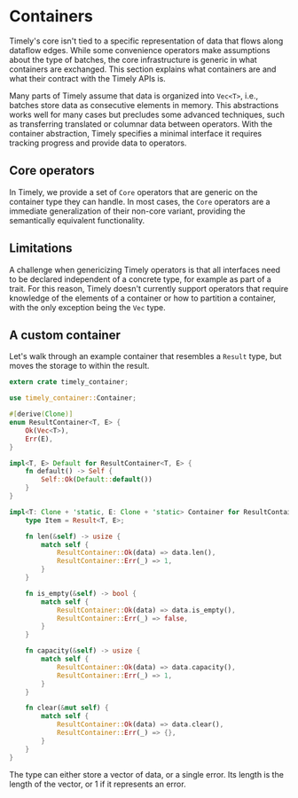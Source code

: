 # Containers

Timely's core isn't tied to a specific representation of data that flows along dataflow edges.
While some convenience operators make assumptions about the type of batches, the core infrastructure is generic in what containers are exchanged.
This section explains what containers are and what their contract with the Timely APIs is.

Many parts of Timely assume that data is organized into `Vec<T>`, i.e., batches store data as consecutive elements in memory.
This abstractions works well for many cases but precludes some advanced techniques, such as transferring translated or columnar data between operators.
With the container abstraction, Timely specifies a minimal interface it requires tracking progress and provide data to operators.

## Core operators

In Timely, we provide a set of `Core` operators that are generic on the container type they can handle.
In most cases, the `Core` operators are a immediate generalization of their non-core variant, providing the semantically equivalent functionality.

## Limitations

A challenge when genericizing Timely operators is that all interfaces need to be declared independent of a concrete type, for example as part of a trait.
For this reason, Timely doesn't currently support operators that require knowledge of the elements of a container or how to partition a container, with the only exception being the `Vec` type.

## A custom container

Let's walk through an example container that resembles a `Result` type, but moves the storage to within the result.

```rust
extern crate timely_container;

use timely_container::Container;

#[derive(Clone)]
enum ResultContainer<T, E> {
    Ok(Vec<T>),
    Err(E),
}

impl<T, E> Default for ResultContainer<T, E> {
    fn default() -> Self {
        Self::Ok(Default::default())
    }
}

impl<T: Clone + 'static, E: Clone + 'static> Container for ResultContainer<T, E> {
    type Item = Result<T, E>;

    fn len(&self) -> usize {
        match self {
            ResultContainer::Ok(data) => data.len(),
            ResultContainer::Err(_) => 1,
        }
    }

    fn is_empty(&self) -> bool {
        match self {
            ResultContainer::Ok(data) => data.is_empty(),
            ResultContainer::Err(_) => false,
        }
    }

    fn capacity(&self) -> usize {
        match self {
            ResultContainer::Ok(data) => data.capacity(),
            ResultContainer::Err(_) => 1,
        }
    }

    fn clear(&mut self) {
        match self {
            ResultContainer::Ok(data) => data.clear(),
            ResultContainer::Err(_) => {},
        }
    }
}
```

The type can either store a vector of data, or a single error.
Its length is the length of the vector, or 1 if it represents an error.
